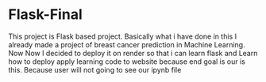 # Flask-Final
This project is Flask based project. Basically what i have done in this I already made a project of breast cancer prediction in Machine Learning. Now Now I decided to deploy it on render so that i can learn flask and Learn how to deploy apply learning code to website because end goal is our is this. Because user will not going to see our ipynb file
